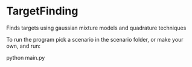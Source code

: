 # TargetFinding
Finds targets using gaussian mixture models and quadrature techniques

To run the program pick a scenario in the scenario folder, or make your own, and run:

python main.py <ScenarioFilePath>
